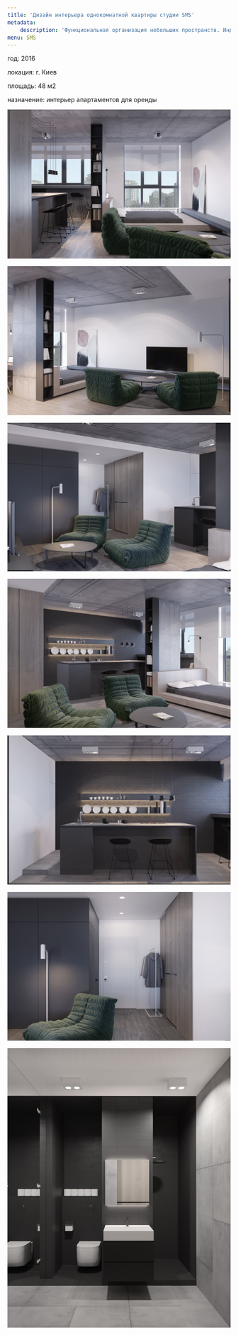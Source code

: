 ```yaml
---
title: 'Дизайн интерьера однокомнатной квартиры студии SMS'
metadata:
    description: 'Функциональная организация небольших пространств. Индивидуальный подход к каждому клиенту.'
menu: SMS
---
```


<div class="project-description">
<p>год: 2016</p>
<p>локация: г. Киев</p>
<p>площадь: 48 м2</p>
<p>назначение: интерьер апартаментов для оренды</p>
</div>

<div class="clearfix"></div>
<div id="project-images" class="owl-carousel owl-theme" markdown="1">

![](SMS_01.jpg)

![](SMS_02.jpg)

![](SMS_03.jpg)

![](SMS_04.jpg)

![](SMS_05.jpg)

![](SMS_06.jpg)

![](SMS_07.jpg)

</div>